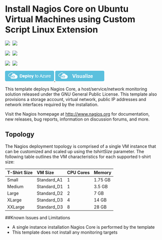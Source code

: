 # Install Nagios Core on Ubuntu Virtual Machines using Custom Script Linux Extension

<IMG SRC="https://azbotstorage.blob.core.windows.net/badges/nagios-on-ubuntu/PublicLastTestDate.svg" />&nbsp;
<IMG SRC="https://azbotstorage.blob.core.windows.net/badges/nagios-on-ubuntu/PublicDeployment.svg" />&nbsp;

<IMG SRC="https://azbotstorage.blob.core.windows.net/badges/nagios-on-ubuntu/FairfaxLastTestDate.svg" />&nbsp;
<IMG SRC="https://azbotstorage.blob.core.windows.net/badges/nagios-on-ubuntu/FairfaxDeployment.svg" />&nbsp;

<IMG SRC="https://azbotstorage.blob.core.windows.net/badges/nagios-on-ubuntu/BestPracticeResult.svg" />&nbsp;
<IMG SRC="https://azbotstorage.blob.core.windows.net/badges/nagios-on-ubuntu/CredScanResult.svg" />&nbsp;

<a href="https://portal.azure.com/#create/Microsoft.Template/uri/https%3A%2F%2Fraw.githubusercontent.com%2FAzure%2Fazure-quickstart-templates%2Fmaster%2Fnagios-on-ubuntu%2Fazuredeploy.json" target="_blank">
    <img src="https://raw.githubusercontent.com/Azure/azure-quickstart-templates/master/1-CONTRIBUTION-GUIDE/images/deploytoazure.png"/>
</a>
<a href="http://armviz.io/#/?load=https%3A%2F%2Fraw.githubusercontent.com%2FAzure%2Fazure-quickstart-templates%2Fmaster%2Fnagios-on-ubuntu%2Fazuredeploy.json" target="_blank">
    <img src="https://raw.githubusercontent.com/Azure/azure-quickstart-templates/master/1-CONTRIBUTION-GUIDE/images/visualizebutton.png"/>
</a>

This template deploys Nagios Core, a host/service/network monitoring solution released under the GNU General Public License. This template also provisions a storage account, virtual network, public IP addresses and network interfaces required by the installation.

Visit the Nagios homepage at http://www.nagios.org for documentation, new releases, bug reports, information on discussion forums, and more.

Topology
--------
The Nagios deployment topology is comprised of a single VM instance that can be customized and scaled up using the _tshirtSize_ parameter. The following table outlines the VM characteristics for each supported t-shirt size:

| T-Shirt Size | VM Size | CPU Cores | Memory |
|:--- |:---|:---|:---|
| Small | Standard_A1 | 1 | 1.75 GB |
| Medium | Standard_D1 | 1 | 3.5 GB |
| Large | Standard_D2 | 2 | 7 GB |
| XLarge | Standard_D3 | 4 | 14 GB |
| XXLarge | Standard_D3 | 8 | 28 GB |

##Known Issues and Limitations
- A single instance installation Nagios Core is performed by the template
- This template does not install any monitoring targets
